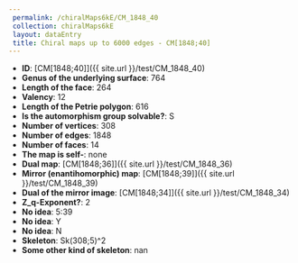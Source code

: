 ```yaml
--- 
 permalink: /chiralMaps6kE/CM_1848_40 
 collection: chiralMaps6kE
 layout: dataEntry
 title: Chiral maps up to 6000 edges - CM[1848;40]
---
```


- **ID**: [CM[1848;40]]({{ site.url }}/test/CM_1848_40)
- **Genus of the underlying surface**: 764
- **Length of the face**: 264
- **Valency**: 12
- **Length of the Petrie polygon**: 616
- **Is the automorphism group solvable?**: S
- **Number of vertices**: 308
- **Number of edges**: 1848
- **Number of faces**: 14
- **The map is self-**: none
- **Dual map**: [CM[1848;36]]({{ site.url }}/test/CM_1848_36)
- **Mirror (enantihomorphic) map**: [CM[1848;39]]({{ site.url }}/test/CM_1848_39)
- **Dual of the mirror image**: [CM[1848;34]]({{ site.url }}/test/CM_1848_34)
- **Z_q-Exponent?**: 2
- **No idea**:  5:39
- **No idea**: Y
- **No idea**: N
- **Skeleton**: Sk(308;5)^2
- **Some other kind of skeleton**: nan
